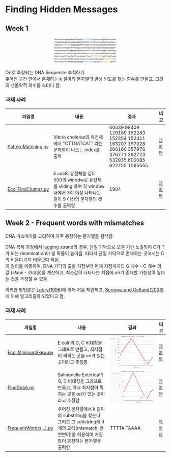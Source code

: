 # Finding Hidden Messages

## Week 1
<p align="center"><img src="https://github.com/yeojingi/finding-hidden-messages-in-dna/blob/main/others/imgs/ori2.png" width="40%"></p>
<!-- ![ORI](https://github.com/yeojingi/finding-hidden-messages-in-dna/blob/main/others/imgs/ori2.png){: width="40%"}  -->
<p>Ori로 추정되는 DNA Sequence 추적하기. <br>
주어진 구간 안에서 존재하는 k 길이의 문자열의 발생 빈도를 찾는 함수를 만들고, 그것의 생물학적 의미를 스터디 함.</p>

### 과제 사례
|파일명|내용|결과|비고|
|------|---|---|---|
|[PatternMatching.py](https://github.com/yeojingi/finding-hidden-messages-in-dna/blob/main/week1/some-hidden-messages-are-more-surprising/PatternMatching.py)|Vibrio cholerae의 유전체에서 "CTTGATCAT" 라는 문자열이 나오는 index를 출력|60039 98409 129189 152283 152354 152411 163207 197028 200160 357976 376771 392723 532935 600085 622755 1065555|[데이터](https://github.com/yeojingi/finding-hidden-messages-in-dna/blob/main/week1/some-hidden-messages-are-more-surprising/dataset/Vibrio_cholerae.txt)|
|[EcoliFindClumps.py](https://github.com/yeojingi/finding-hidden-messages-in-dna/blob/main/week1/some-hidden-messages-are-more-surprising/EcoliFindClumps.py) |E coli의 유전체를 길이 500의 winodw로 유전체를 sliding 하며 각 window 내에서 3회 이상 나타나는 길이 9 이상의 문자열의 갯수를 출력함| 1904|[데이터](https://github.com/yeojingi/finding-hidden-messages-in-dna/blob/main/week1/some-hidden-messages-are-more-surprising/dataset/E_coli.txt)|


## Week 2 - Frequent words with mismatches
 <p>DNA 미스매치를 고려하여 자주 등장하는 문자열을 탐색함.  </p>
 <p>DNA 복제 과정에서 lagging strand의 경우, 단일 가닥으로 오랜 기간 노출되어 C가 T가 되는 deamination이 될 확률이 높아짐. 따라서 단일 가닥으로 존재하는 곳에서는 C의 비율이 G의 비율보다 작음.  <br>
 이 원리를 이용하여, DNA 가닥의 출발 지점부터 현재 지점까지의 G 개수 - C 개수 의 값 (<i>skew - 비대칭</i>)을 계산하고, 최소값이 나타나는 지점에 ori가 존재할 가능성이 높다는 것을 추정할 수 있음</p>
 <p>이러한 방법론은 <a href="https://pubmed.ncbi.nlm.nih.gov/8676740/">Lobry(1996)</a>에 의해 처음 제안되고, <a href="https://pubmed.ncbi.nlm.nih.gov/18660512/">Sernova and Gelfand(2008)</a>에 의해 알고리즘화 되었다고 함.</p>

### 과제 사례
|파일명|내용|결과|비고|
|------|---|---|---|
|[EcoliMininumSkew.py](https://github.com/yeojingi/finding-hidden-messages-in-dna/blob/main/week2/1.3_GC_contents/EcoliMininumSkew.py)|E coli 의 G, C 비대칭을 그래프로 만들고, 최저점이 찍히는 곳을 ori가 있는 곳이라고 추정함|![E coli](https://raw.githubusercontent.com/yeojingi/finding-hidden-messages-in-dna/main/others/imgs/ecoli_GCs.png)|[데이터](https://github.com/yeojingi/finding-hidden-messages-in-dna/blob/main/week2/1.3_GC_contents/data/E_coli.txt)|
|[FindDnaA.py](https://github.com/yeojingi/finding-hidden-messages-in-dna/blob/main/week2/1.6/FindDnaA.py)| Salmonella Enterica의 G, C 비대칭을 그래프로 만들고, 역시 최저점이 찍히는 곳을 ori가 있는 곳이라고 추정함|![Salmonella Enterica](https://raw.githubusercontent.com/yeojingi/finding-hidden-messages-in-dna/main/others/imgs/SalmonellaEnterica_GCs.png)|[데이터](https://github.com/yeojingi/finding-hidden-messages-in-dna/blob/main/week2/1.6/data/SalmonellaEnterica.txt)|
|[FrequentWords(...).py](https://github.com/yeojingi/finding-hidden-messages-in-dna/blob/main/week2/1.4/FrequentWordsWithMismatchesAndReversed.py)|주어진 문자열에서 k 길이의 substring을 찾는다. 그리고 그 substring에 d 개의 오타(mismatch, 돌연변이)를 허용하여 가장 많이 등장하는 문자열을 출력함|TTTTA TAAAA|[데이터](https://github.com/yeojingi/finding-hidden-messages-in-dna/blob/main/week2/1.4/data/dataset_9_10.txt)|